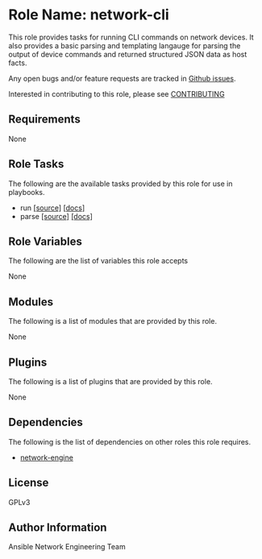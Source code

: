 # Role Name: network-cli
This role provides tasks for running CLI commands on network devices.  It also
provides a basic parsing and templating langauge for parsing the output of
device commands and returned structured JSON data as host facts.

Any open bugs and/or feature requests are tracked in [Github issues](../../issues).

Interested in contributing to this role, please see [CONTRIBUTING](CONTRIBUTING.md)

## Requirements
None

## Role Tasks
The following are the available tasks provided by this role for use in
playbooks.

* run [[source]](tasks/run.yaml) [[docs]](docs/run.md)
* parse [[source]](tasks/parse.yaml) [[docs]](docs/parse.md)

## Role Variables
The following are the list of variables this role accepts

None

## Modules
The following is a list of modules that are provided by this role.

None

## Plugins
The following is a list of plugins that are provided by this role.

None

## Dependencies
The following is the list of dependencies on other roles this role requires.

* [network-engine](http://github.com/ansible-network/network-engine)

## License
GPLv3

## Author Information
Ansible Network Engineering Team
